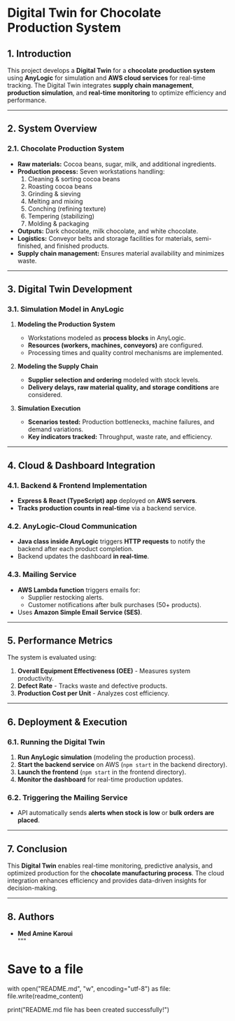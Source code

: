 # Digital Twin for Chocolate Production System

## 1. Introduction
This project develops a **Digital Twin** for a **chocolate production system** using **AnyLogic** for simulation and **AWS cloud services** for real-time tracking. The Digital Twin integrates **supply chain management**, **production simulation**, and **real-time monitoring** to optimize efficiency and performance.

---

## 2. System Overview
### **2.1. Chocolate Production System**
- **Raw materials:** Cocoa beans, sugar, milk, and additional ingredients.
- **Production process:** Seven workstations handling:
  1. Cleaning & sorting cocoa beans
  2. Roasting cocoa beans
  3. Grinding & sieving
  4. Melting and mixing
  5. Conching (refining texture)
  6. Tempering (stabilizing)
  7. Molding & packaging
- **Outputs:** Dark chocolate, milk chocolate, and white chocolate.
- **Logistics:** Conveyor belts and storage facilities for materials, semi-finished, and finished products.
- **Supply chain management:** Ensures material availability and minimizes waste.

---

## 3. Digital Twin Development
### **3.1. Simulation Model in AnyLogic**
1. **Modeling the Production System**  
   - Workstations modeled as **process blocks** in AnyLogic.  
   - **Resources (workers, machines, conveyors)** are configured.  
   - Processing times and quality control mechanisms are implemented.  

2. **Modeling the Supply Chain**
   - **Supplier selection and ordering** modeled with stock levels.
   - **Delivery delays, raw material quality, and storage conditions** are considered.

3. **Simulation Execution**
   - **Scenarios tested:** Production bottlenecks, machine failures, and demand variations.  
   - **Key indicators tracked:** Throughput, waste rate, and efficiency.

---

## 4. Cloud & Dashboard Integration
### **4.1. Backend & Frontend Implementation**
- **Express & React (TypeScript) app** deployed on **AWS servers**.
- **Tracks production counts in real-time** via a backend service.

### **4.2. AnyLogic-Cloud Communication**
- **Java class inside AnyLogic** triggers **HTTP requests** to notify the backend after each product completion.
- Backend updates the dashboard **in real-time**.

### **4.3. Mailing Service**
- **AWS Lambda function** triggers emails for:
  - Supplier restocking alerts.
  - Customer notifications after bulk purchases (50+ products).
- Uses **Amazon Simple Email Service (SES)**.

---

## 5. Performance Metrics
The system is evaluated using:
1. **Overall Equipment Effectiveness (OEE)** - Measures system productivity.
2. **Defect Rate** - Tracks waste and defective products.
3. **Production Cost per Unit** - Analyzes cost efficiency.

---

## 6. Deployment & Execution
### **6.1. Running the Digital Twin**
1. **Run AnyLogic simulation** (modeling the production process).
2. **Start the backend service** on AWS (`npm start` in the backend directory).
3. **Launch the frontend** (`npm start` in the frontend directory).
4. **Monitor the dashboard** for real-time production updates.

### **6.2. Triggering the Mailing Service**
- API automatically sends **alerts when stock is low** or **bulk orders are placed**.

---

## 7. Conclusion
This **Digital Twin** enables real-time monitoring, predictive analysis, and optimized production for the **chocolate manufacturing process**. The cloud integration enhances efficiency and provides data-driven insights for decision-making.

---

## 8. Authors
- **Med Amine Karoui**  
"""

# Save to a file
with open("README.md", "w", encoding="utf-8") as file:
    file.write(readme_content)

print("README.md file has been created successfully!")
